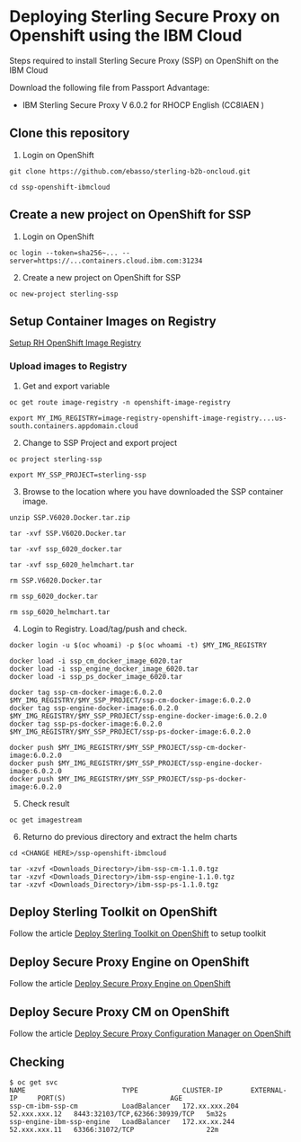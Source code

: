 # Deploying Sterling Secure Proxy on Openshift using the IBM Cloud

Steps required to install Sterling Secure Proxy (SSP) on OpenShift on the IBM Cloud

Download the following file from Passport Advantage:

* IBM Sterling Secure Proxy V 6.0.2 for RHOCP English (CC8IAEN )



## Clone this repository


1. Login on OpenShift

```shell
git clone https://github.com/ebasso/sterling-b2b-oncloud.git

cd ssp-openshift-ibmcloud
```

## Create a new project on OpenShift for SSP

1. Login on OpenShift

```shell
oc login --token=sha256~... --server=https://...containers.cloud.ibm.com:31234
```

2. Create a new project on OpenShift for SSP

```shell
oc new-project sterling-ssp
```

## Setup Container Images on Registry

[Setup RH OpenShift Image Registry](../third-party/setup-roks-image-registry.md)

### Upload images to Registry

1. Get and export variable

```shell
oc get route image-registry -n openshift-image-registry

export MY_IMG_REGISTRY=image-registry-openshift-image-registry....us-south.containers.appdomain.cloud
```

2. Change to SSP Project and export project

```shell
oc project sterling-ssp

export MY_SSP_PROJECT=sterling-ssp
```

3. Browse to the location where you have downloaded the SSP container image.

```shell
unzip SSP.V6020.Docker.tar.zip

tar -xvf SSP.V6020.Docker.tar

tar -xvf ssp_6020_docker.tar

tar -xvf ssp_6020_helmchart.tar

rm SSP.V6020.Docker.tar

rm ssp_6020_docker.tar

rm ssp_6020_helmchart.tar
```
   
4. Login to Registry. Load/tag/push and check.

```shell
docker login -u $(oc whoami) -p $(oc whoami -t) $MY_IMG_REGISTRY

docker load -i ssp_cm_docker_image_6020.tar
docker load -i ssp_engine_docker_image_6020.tar
docker load -i ssp_ps_docker_image_6020.tar

docker tag ssp-cm-docker-image:6.0.2.0     $MY_IMG_REGISTRY/$MY_SSP_PROJECT/ssp-cm-docker-image:6.0.2.0
docker tag ssp-engine-docker-image:6.0.2.0 $MY_IMG_REGISTRY/$MY_SSP_PROJECT/ssp-engine-docker-image:6.0.2.0
docker tag ssp-ps-docker-image:6.0.2.0     $MY_IMG_REGISTRY/$MY_SSP_PROJECT/ssp-ps-docker-image:6.0.2.0

docker push $MY_IMG_REGISTRY/$MY_SSP_PROJECT/ssp-cm-docker-image:6.0.2.0
docker push $MY_IMG_REGISTRY/$MY_SSP_PROJECT/ssp-engine-docker-image:6.0.2.0
docker push $MY_IMG_REGISTRY/$MY_SSP_PROJECT/ssp-ps-docker-image:6.0.2.0
```

5. Check result

```shell
oc get imagestream 
```

6. Returno do previous directory and extract the helm charts

```shell
cd <CHANGE HERE>/ssp-openshift-ibmcloud

tar -xzvf <Downloads_Directory>/ibm-ssp-cm-1.1.0.tgz
tar -xzvf <Downloads_Directory>/ibm-ssp-engine-1.1.0.tgz
tar -xzvf <Downloads_Directory>/ibm-ssp-ps-1.1.0.tgz
```


## Deploy Sterling Toolkit on OpenShift

Follow the article [Deploy Sterling Toolkit on OpenShift](../sterling-toolkit/) to setup toolkit


## Deploy Secure Proxy Engine on OpenShift

Follow the article [Deploy Secure Proxy Engine on OpenShift](README_SSP_ENGINE.md)


## Deploy Secure Proxy CM on OpenShift

Follow the article [Deploy Secure Proxy Configuration Manager on OpenShift](README_SSP_CM.md)

## Checking

```shell
$ oc get svc
NAME                        TYPE           CLUSTER-IP       EXTERNAL-IP     PORT(S)                          AGE
ssp-cm-ibm-ssp-cm           LoadBalancer   172.xx.xxx.204   52.xxx.xxx.12   8443:32103/TCP,62366:30939/TCP   5m32s
ssp-engine-ibm-ssp-engine   LoadBalancer   172.xx.xx.244    52.xxx.xxx.11   63366:31072/TCP                  22m
```
